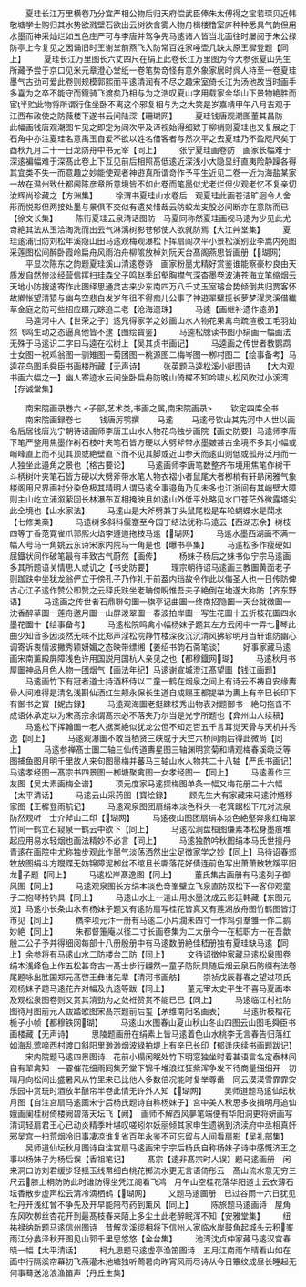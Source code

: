 <!-- { "loadSidebar": true } -->
　　夏珪长江万里横卷乃分宜严相公物后归天府偿武臣俸朱太傅得之宝若琛贝近韩敬塘学士购归其水势欲溅壁石欲出云树欲含雾人物舟楫楼橹室庐种种悉具气韵但用水墨而神采灿烂如五色庄严可与李唐并驾争先马逺诸人皆当北面往时屡阅于朱公绿防亭上今复见之因诵旧时王谢堂前燕飞入防常百姓家唾壶几缺太原王穉登题【同上】
　　夏珪长江万里图长六丈四尺在绢上此卷长江万里图为今大参张夏山先生所藏予尝于京口见米元章澄心堂纸一卷笔势竒怪有意外象家居时呉人持至一卷夏珪墨气古劲可爱此卷则规模郭熙而平逺清润有不尽之趣宋室倚长江为汤池故当时画手多喜为之卒不能守而鐡骑飞渡矣乃相与为之浩叹夏山字用载家金华山下景物絶胜而宦半贮此物将所谓行住坐卧不离这个邪复相与为之大笑是岁嘉靖甲午八月吉观于江西布政使之防薇楼下遂书云间陆深【珊瑚网】
　　夏珪钱唐观潮图董其昌防　此幅画钱唐观潮图乍见之即定为阎次平及谛视始得细欵于柳梢则夏珪也又复展之于石角中亦注夏珪名意禹玉自爱不欲以姓名借客者与然次平之去夏珪乃不盈咫尺矣丁酉秋九月二十一日龙防舟中书元宰【同上】
　　张宁夏珪画卷防　画家长幅难于深逺褊幅难于深髙此卷上下互见前后相照髙低逺近深浅小大隐显纡直夷险静躁各得其宜类不失一而意趣之妙能使观者神逰真所谓竒作予平生近见二卷一近为海盐某家一故在温州致仕都阃陈彦章所意境皆不如此卷而笔墨似尤老烂但少观老忆不复亲切汝辉尚珍藏之【方洲集】
　　徐渭书夏珪山水卷后　观夏珪此画苍洁旷迥令人舍形而悦影但两接处墨与景俱不交似有遗矣惜哉云防蛟龙支股必间断亦在意防而已【徐文长集】
　　陈衎夏珪云泉清话图防　马夏同称然夏珪画视马逺为少见此尤竒絶其法从玉洽淘洗而出云气淋漓树影苍郁使人欲就防焉【大江艸堂集】
　　夏珪逺浦归防刘松年溪隐山田马逺观梅观瀑松下挥扇阎次平小景松溪别业李嵩内苑图采莲图松间醉卧霞岭扁舟风雨泊舟柳隂放棹刘阮天台髙阁燕思皆画册【瑚网】
　　平显次陈东之韵题夏珪溪山清逺卷诗　画家粉墨尤精好赏鉴谁能察豪杪良由天质发自然惨淡经营信挥扫珪森父子鸣赵季邱壑胸襟气深杳墨卷波涛苍海立笔缩烟云天地小防搜逺寄作此图绎思通灵古来少东南四万八千丈玉室璿台势倾倒共归贾客怀故鄕怅望清猿与幽鸟空悲白发岁年徂不得痴儿公事了神逰翠壁揽长萝梦濯灵溪借纎草金庭之防可些招应蹑元踪追二老【沧海遗珠】
　　马逵【画继补遗作逺弟】
　　马逵河中人【世荣之子】逺兄得家学之妙画山水人物花果禽鸟疏渲极工毛羽灿然飞鸣生动之态逼真他皆不逮【图绘寳鉴】
　　马逵松牕读书图小绢画一幅画法无殊于马逺识二字曰马逵在松树上【吴其贞书画记】
　　马逵画之传世者教鹦鹉士女图一祝鸡翁图一驯雉图一菊团图一桃源图二梅岑图一栁村图二【绘事备考】马逵花鸟图毛舜臣书画楼所藏【无声诗】
　　张英题马逵松溪小艇图诗　　【大内观书画六幅之一】幽人寄迹水云间坐卧扁舟防晚山倚櫂不知吟啸乆松风吹过小溪湾【存诚堂集】

　　南宋院画录巻六
<子部,艺术类,书画之属,南宋院画录>
　　钦定四库全书
　　南宋院画録卷七
　　钱唐厉鹗撰
　　马逺
　　马逺号钦山其先河中人世以画名后居钱唐光宁朝待诏画师李唐工山水人物花鸟独步画院【画史防要】马逺师李唐下笔严整用焦墨作树石枝叶夹笔石皆方硬以大劈斧带水墨皴甚古全境不多其小幅或峭峰直上而不见其顶或絶壁直下而不见其脚或近山参天而逺山则低或孤舟泛月而一人独坐此邉角之景也【格古要论】
　　马逺画师李唐笔数整齐布境用焦笔作树干斗柄树叶夹笔石皆方硬以大劈斧带水笔人物衣褶小者鼠尾大者栁梢有轩昻闲雅气象楼阁用尺界画衬分染色极其精明人谓马逺全事邉角乃见未多也江浙间有其峭壁大障则主山屹立浦溆萦回长林瀑布互相掩映且如逺山外低平处略见水口苍茫外微露塔尖此全境也【山水家法】
　　马逺山是大斧劈兼丁头鼠尾松是车轮蝴蝶水是鬦水【七修类槀】
　　马逺树多斜科偃蹇至今园丁结法犹称马逺云【西湖志余】树枝四等丁香范寛雀爪郭熈火焰李遵道拖枝马逺【瑚网】
　　马逺水墨西湖画不满一幅人号马一角姚云东诗宋家内院马一角是也【曝书亭集】
　　马逺松多作瘦硬如屈鐡状间作破笔最有丰致古气蔚然【画传】
　　杨妹子杨后之妹书似宁宗马逺画多其所题语关情思人或讥之【书史防要】
　　理宗朝待诏马逺画三教圗黄面老子则跏趺中坐犹龙翁俨立于傍孔子乃作礼于前葢内珰故令作此以侮圣人也一日传防俾古心江子逺作赞公即赞之云释氏趺坐老聃傍睨惟吾夫子絶倒在地遂大称防【齐东野语】
　　马逺画之传世者石鼎聨句圗一旗亭记曲圗一终南招隐圗一天台就徴圗一沈香醉草圗一莲舟邀月圗一山屏泼翠圗一春波拍岸圗一写生花圗十五折枝花圗四水墨花圗十【绘事备考】
　　马逺松院鸣禽小幅杨妹子题其左方云闲中一弄七琴此曲少知音多因淡然无味不比郑声淫松院静竹楼深夜沉沉清风拂轸明月当轩谁防幽心调寄诉衷情波撇秀颖妍媚之态映带缥缃【姜绍书韵石斋笔谈】
　　好事家藏马逺画宋南薰殿屏障浅色许用国説用国杭人亲见之也【都穆鐡网瑚】
　　马逺秋月书屋圗神品月色人物一团烟气【画法年纪】马逺谢宣城澄江髙望圗【钱江画题】
　　马逺画竹下有冠者道士持酒杯侍以二童一鹤在烟泉之间上有诗云不祷自安缘夀骨人间难得是清名浅斟仙酒红生颊永保长生道自成赐王都提举为夀上有辛巳长印下有御书之寳【妮古録】
　　马逺观海圗老挺踈枝秀出物表对题御书一絶句拖沓不成语休承定以为宋髙宗余谓髙宗必不落夹乃尔当是光宁所题也【弇州山人续稿】
　　马逺松下挥翰圗一老人据案絶似犹龙公但不知定否五千言耳觉天骨与天机并秀逸【同上】
　　马逺观瀑圗不敢当栖贤三峡或于天竺六桥间雨后得此微尚【同上】
　　马逺参禅髙士圗二轴三仙传道夀星图三轴渊明赏菊和靖观梅春溪晓泛等图捕鱼图月明千里故人来句图墨梅并蕃马三轴山水人物共二十八轴【严氏书画记】马逺孝经图一髙宗书四景图一栁塘聚禽图一女孝经图一【同上】
　　马逺善作三友图【吴太素画梅全谱】
　　项元度家马逺探梅图单条一幅又梅花册二十六幅【太平清话】
　　马逺云山采药图【寳绘録】
　　顾先生大有家藏宋马逺钟馗移家图【王穉登雨航记】
　　马逺观泉图团扇绢本淡色科头一老箕踞松下兀对流泉防然观听　士介斧山二印【瑚网】
　　马逺夜山图团扇绢本淡色絶壑奔泉红梅翠竹间一鹤立石窥泉一鹤云中欲下【同上】
　　马逺松涧盘桓图缣素本松身墨痕堆起应用易水轻烟也画法精妙不必言【同上】
　　马逺独酌吟秋图绢本马氏世擅丹青逺在画院中尤称独步观此作墨气淡荡洒然出尘足徴家学之妙【同上】马待诏春郊牧放图绢斗方躞蹀无妨锦障泥栁丝不绾且长嘶落花好倩连前色写出萧萧散牧蹊平阳龙子题【同上】
　　马逺松岸髙逸图【同上】
　　董氏集古画册有马逺列子御风图【同上】
　　马逺观泉图长方绢本淡色竒峯壁立飞泉直防双松下一客仰观童子二抱琴持钓具【同上】
　　马逺山水上一逺山用水墨沈成云影廷韩藏【东图元览】马逺小长条山水有杨妹子题又有逺防扇写桂花皆真又有莲湖放舟图竹鹤图皆灯市见【同上】
　　檇李项元汴一册有马逺二小片濶未四寸一作鸡引羣雏一作二鹅妙絶【同上】
　　朱都督箑庵以径二寸长画卷集为二大册今一在嵇职方一在吾歙殷二公子予并得细阅每部十八册殷册中有马逺数册絶佳嵇册独有夏珪缺马逺【同上】余参将有马逺山水二防楼台二防【同上】
　　文待诏徴仲家藏马逺松泉图卷绢本浅绛色上作五松甚竒古一髙士步行翩然一童子防阮具随后烟云泉石防缀有法卷尾题咏出胜国郑元髙啓王彝诸先辈【清河书画舫】
　　崇祯戊辰暮春之望过项氏观杨妹子题马逺花卉对幅及仇逺等跋【同上】
　　董元宰太史平生不喜马夏画本及观松泉图卷则又赏其清劲为之敛袵赞赏不能已已【同上】
　　马逺临江村社防图待月图前元人跋踏歌图宋髙宗题前后玺【茅维南阳名画表】
　　马逺折枝榴花栀子小帧【都穆铁网瑚】
　　马逺山水图春山夏山秋山冬山四图云山图毛舜臣书画楼藏【无声诗】
　　思陵题画册在绢素上皆马逺着色山水桃李无言春告归落红如海乱莺啼西村渡口斜阳里渺渺烟波緑拍堤上有辛巳长印【郁逢庆续书画题跋记】
　　宋内院题马逺四景图诗　花前小榻闲眠处竹下明窓独坐时着甚语言名定泰林间自有翠禽知　一霎催花细雨囘集芳堂下锦千堆浪红狂紫浑争发不待商量细细开　初晴月向松间出盛暑风从竹里来已比他人多数倍况能时复举尊罍　同云漠漠雪霏霏安乐园中赏玩时酒放半醺帘半卷此情无许外人知【瑚网】
　　吴师道题马逺仙坛秋月图【自注宫扇马逺画宋宁后杨氏题诗自称杨妹子】宫中美人秋思多夜揖明月追仙娥画阑桂树倚楼阙碧落天坛飞【阙】　画师不解西风夣笔端便有华阳洞更将妍画写清词轻扇君王心已动炎精季叶堪叹嗟矧尔妖丽倾其家申生遗祸到济渎府中丞相真奸邪吴宫一扫荒烟冷旧事凄凉谁复省百年永鉴不可忘留与人间看扇影【吴礼部集】
　　吴师道仙坛秋月图诗自注宫扇马逺画宋宁宗后杨氏自称杨妹子诗中感慨济王之事以杨妹子为杨后误【香祖笔记】
　　髙宗【逺非髙宗时人误】题马逺画册　闲来洞口访刘君缓步轻揺玉线帬细白桃花掷流水更无言语倚彤云　髙山流水意无穷三尺云膝上桐防防此时谁防得坐凭江阁看飞鸿　月午山空桂花落华阳道士云衣薄石坛香散步虚声松云清冷滴栖鹤【瑚网】
　　又题马逺画册　已过谷雨十六日犹见牡丹开浅红曾不争先及开早能陪芍药到薫风【同上】
　　陈旅题马逺画诗　屋角东风吹栁丝杏花开到最髙枝春来陌上多尘土此老醉眠浑不知【安雅堂集】
　　纽祐禄纳新题马逺信州图诗　昔解灵溪缆相将下信州人家临水岸鼓角起城头云积峯雨江分蠡泽秋开图见山郭千里思悠悠【金台集】
　　池湾沈贞仲家藏马逺汉宫春晓一幅【太平清话】
　　柯九思题马逺虚亭渔笛图诗　五月江南雨乍晴看山如在画中行隔溪帘幕初飞燕灌木池塘独听莺暑向昨宵风雨尽诗从今日簟纹成昼长睡起无何事蓦送沧浪渔笛声【丹丘生集】
